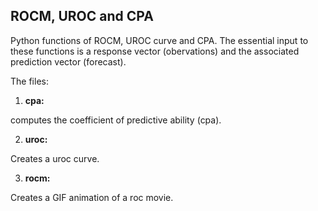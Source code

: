 ## ROCM, UROC and CPA

Python functions of ROCM, UROC curve and CPA. The essential input to these functions is a response vector (obervations) and the associated prediction vector (forecast).  

The files:

1. **cpa:**

computes the coefficient of predictive ability (cpa).

2. **uroc:**

Creates a uroc curve.

3. **rocm:**

Creates a GIF animation of a roc movie.




